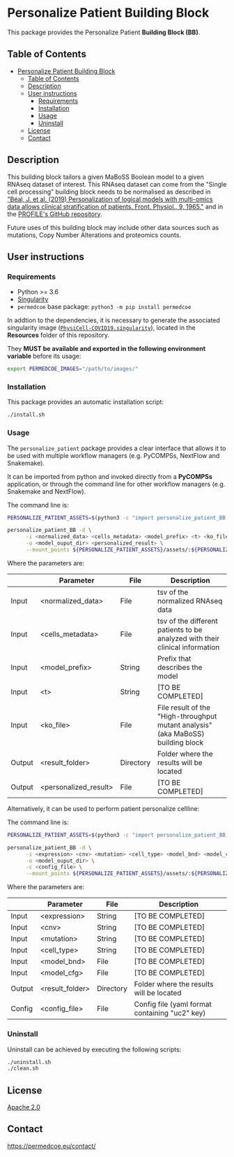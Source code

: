 # Personalize Patient Building Block

This package provides the Personalize Patient **Building Block (BB)**.

## Table of Contents

- [Personalize Patient Building Block](#personalize-patient-building-block)
  - [Table of Contents](#table-of-contents)
  - [Description](#description)
  - [User instructions](#user-instructions)
    - [Requirements](#requirements)
    - [Installation](#installation)
    - [Usage](#usage)
    - [Uninstall](#uninstall)
  - [License](#license)
  - [Contact](#contact)

## Description

This building block tailors a given MaBoSS Boolean model to a given RNAseq dataset of interest.
This RNAseq dataset can come from the "Single cell processing" building block  needs to be normalised as described in ["Béal, J. et al. (2019) Personalization of logical models with multi-omics data allows clinical stratification of patients. Front. Physiol., 9, 1965."](https://www.frontiersin.org/articles/10.3389/fphys.2018.01965/full?field=&journalName=Frontiers_in_Physiology&id=369984) and in the [PROFILE's GitHub repository](https://github.com/sysbio-curie/PROFILE).

Future uses of this building block may include other data sources such as mutations, Copy Number Alterations and proteomics counts.

## User instructions

### Requirements

- Python >= 3.6
- [Singularity](https://singularity.lbl.gov/docs-installation)
- `permedcoe` base package: `python3 -m pip install permedcoe`

In addtion to the dependencies, it is necessary to generate the associated
singularity image ([`PhysiCell-COVID19.singularity`](../Resources/images/PhysiCell-COVID19.singularity)),
located in the **Resources** folder of this repository.

They **MUST be available and exported in the following environment variable**
before its usage:

```bash
export PERMEDCOE_IMAGES="/path/to/images/"
```

### Installation

This package provides an automatic installation script:

```bash
./install.sh
```

### Usage

The `personalize_patient` package provides a clear interface that allows
it to be used with multiple workflow managers (e.g. PyCOMPSs, NextFlow and
Snakemake).

It can be imported from python and invoked directly from a **PyCOMPSs**
application, or through the command line for other workflow managers
(e.g. Snakemake and NextFlow).

The command line is:

```bash
PERSONALIZE_PATIENT_ASSETS=$(python3 -c "import personalize_patient_BB; import os; print(os.path.dirname(personalize_patient_BB.__file__))")

personalize_patient_BB -d \
      -i <normalized_data> <cells_metadata> <model_prefix> <t> <ko_file> \
      -o <model_ouput_dir> <personalized_result> \
      --mount_points ${PERSONALIZE_PATIENT_ASSETS}/assets/:${PERSONALIZE_PATIENT_ASSETS}/assets/
```

Where the parameters are:

|        | Parameter              | File      | Description                                                                      |
|--------|------------------------|-----------|----------------------------------------------------------------------------------|
| Input  | \<normalized_data>     | File      | tsv of the normalized RNAseq data                                                |
| Input  | \<cells_metadata>      | File      | tsv of the different patients to be analyzed with their clinical information     |
| Input  | \<model_prefix>        | String    | Prefix that describes the model                                                  |
| Input  | \<t>                   | String    | [TO BE COMPLETED]                                                                |
| Input  | \<ko_file>             | File      | File result of the "High-throughput mutant analysis" (aka MaBoSS) building block |
| Output | \<result_folder>       | Directory | Folder where the results will be located                                         |
| Output | \<personalized_result> | File      | [TO BE COMPLETED]                                                                |

Alternatively, it can be used to perform patient personalize cellline:

The command line is:

```bash
PERSONALIZE_PATIENT_ASSETS=$(python3 -c "import personalize_patient_BB; import os; print(os.path.dirname(personalize_patient_BB.__file__))")

personalize_patient_BB -d \
      -i <expression> <cnv> <mutation> <cell_type> <model_bnd> <model_cfg> \
      -o <model_ouput_dir> \
      -c <config_file> \
      --mount_points ${PERSONALIZE_PATIENT_ASSETS}/assets/:${PERSONALIZE_PATIENT_ASSETS}/assets/
```

Where the parameters are:

|        | Parameter              | File      | Description                                                                      |
|--------|------------------------|-----------|----------------------------------------------------------------------------------|
| Input  | \<expression>          | String    | [TO BE COMPLETED]                                                                |
| Input  | \<cnv>                 | String    | [TO BE COMPLETED]                                                                |
| Input  | \<mutation>            | String    | [TO BE COMPLETED]                                                                |
| Input  | \<cell_type>           | String    | [TO BE COMPLETED]                                                                |
| Input  | \<model_bnd>           | File      | [TO BE COMPLETED]                                                                |
| Input  | \<model_cfg>           | File      | [TO BE COMPLETED]                                                                |
| Output | \<result_folder>       | Directory | Folder where the results will be located                                         |
| Config | \<config_file>         | File      | Config file (yaml format containing "uc2" key)                                   |

### Uninstall

Uninstall can be achieved by executing the following scripts:

```bash
./uninstall.sh
./clean.sh
```

## License

[Apache 2.0](https://www.apache.org/licenses/LICENSE-2.0)

## Contact

<https://permedcoe.eu/contact/>
